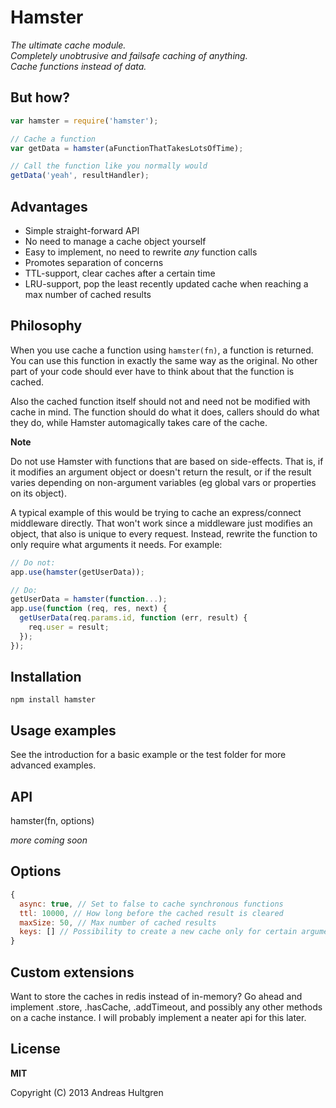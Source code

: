 # Hamster

_The ultimate cache module.  
Completely unobtrusive and failsafe caching of anything.  
Cache functions instead of data._


## But how?

```javascript
var hamster = require('hamster');

// Cache a function
var getData = hamster(aFunctionThatTakesLotsOfTime);

// Call the function like you normally would
getData('yeah', resultHandler);
```


## Advantages

* Simple straight-forward API
* No need to manage a cache object yourself
* Easy to implement, no need to rewrite _any_ function calls
* Promotes separation of concerns
* TTL-support, clear caches after a certain time
* LRU-support, pop the least recently updated cache when reaching a max number of cached results


## Philosophy

When you use cache a function using `hamster(fn)`, a function is returned. You
can use this function in exactly the same way as the original. No other part of
your code should ever have to think about that the function is cached.

Also the cached function itself should not and need not be modified with cache
in mind. The function should do what it does, callers should do what they do,
while Hamster automagically takes care of the cache.

**Note**

Do not use Hamster with functions that are based on side-effects. That is, if 
it modifies an argument object or doesn't return the result, or if the result 
varies depending on non-argument variables (eg global vars or properties on its 
object).

A typical example of this would be trying to cache an express/connect middleware 
directly. That won't work since a middleware just modifies an object, that also
is unique to every request. Instead, rewrite the function to only require what
arguments it needs. For example:

```javascript
// Do not:
app.use(hamster(getUserData));

// Do:
getUserData = hamster(function...);
app.use(function (req, res, next) {
  getUserData(req.params.id, function (err, result) {
    req.user = result;
  });
});
```


## Installation

`npm install hamster`


## Usage examples

See the introduction for a basic example or the test folder for more advanced
examples.


## API

hamster(fn, options)

_more coming soon_


## Options

```javascript
{
  async: true, // Set to false to cache synchronous functions
  ttl: 10000, // How long before the cached result is cleared
  maxSize: 50, // Max number of cached results
  keys: [] // Possibility to create a new cache only for certain arguments/properties
}
```


## Custom extensions

Want to store the caches in redis instead of in-memory? Go ahead and implement
.store, .hasCache, .addTimeout, and possibly any other methods on a cache instance.
I will probably implement a neater api for this later.


## License

**MIT**

Copyright (C) 2013 Andreas Hultgren
